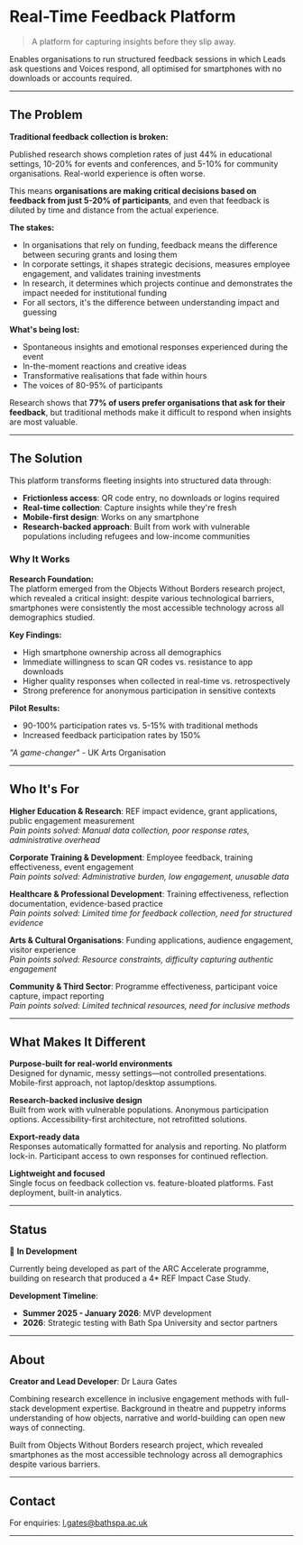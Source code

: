 # Real-Time Feedback Platform

> A platform for capturing insights before they slip away.

Enables organisations to run structured feedback sessions in which Leads ask questions and Voices respond, all optimised for smartphones with no downloads or accounts required.

---

## The Problem

**Traditional feedback collection is broken:**

Published research shows completion rates of just 44% in educational settings, 10-20% for events and conferences, and 5-10% for community organisations. Real-world experience is often worse.

This means **organisations are making critical decisions based on feedback from just 5-20% of participants**, and even that feedback is diluted by time and distance from the actual experience.

**The stakes:**
- In organisations that rely on funding, feedback means the difference between securing grants and losing them
- In corporate settings, it shapes strategic decisions, measures employee engagement, and validates training investments
- In research, it determines which projects continue and demonstrates the impact needed for institutional funding
- For all sectors, it's the difference between understanding impact and guessing

**What's being lost:**
- Spontaneous insights and emotional responses experienced during the event
- In-the-moment reactions and creative ideas
- Transformative realisations that fade within hours
- The voices of 80-95% of participants

Research shows that **77% of users prefer organisations that ask for their feedback**, but traditional methods make it difficult to respond when insights are most valuable.

---

## The Solution

This platform transforms fleeting insights into structured data through:

- **Frictionless access**: QR code entry, no downloads or logins required
- **Real-time collection**: Capture insights while they're fresh
- **Mobile-first design**: Works on any smartphone
- **Research-backed approach**: Built from work with vulnerable populations including refugees and low-income communities

### Why It Works

**Research Foundation:**  
The platform emerged from the Objects Without Borders research project, which revealed a critical insight: despite various technological barriers, smartphones were consistently the most accessible technology across all demographics studied.

**Key Findings:**
- High smartphone ownership across all demographics
- Immediate willingness to scan QR codes vs. resistance to app downloads
- Higher quality responses when collected in real-time vs. retrospectively
- Strong preference for anonymous participation in sensitive contexts

**Pilot Results:**  
- 90-100% participation rates vs. 5-15% with traditional methods
- Increased feedback participation rates by 150%

*"A game-changer"* - UK Arts Organisation

---

## Who It's For

**Higher Education & Research**: REF impact evidence, grant applications, public engagement measurement  
*Pain points solved: Manual data collection, poor response rates, administrative overhead*

**Corporate Training & Development**: Employee feedback, training effectiveness, event engagement  
*Pain points solved: Administrative burden, low engagement, unusable data*

**Healthcare & Professional Development**: Training effectiveness, reflection documentation, evidence-based practice  
*Pain points solved: Limited time for feedback collection, need for structured evidence*

**Arts & Cultural Organisations**: Funding applications, audience engagement, visitor experience  
*Pain points solved: Resource constraints, difficulty capturing authentic engagement*

**Community & Third Sector**: Programme effectiveness, participant voice capture, impact reporting  
*Pain points solved: Limited technical resources, need for inclusive methods*

---

## What Makes It Different

**Purpose-built for real-world environments**  
Designed for dynamic, messy settings—not controlled presentations. Mobile-first approach, not laptop/desktop assumptions.

**Research-backed inclusive design**  
Built from work with vulnerable populations. Anonymous participation options. Accessibility-first architecture, not retrofitted solutions.

**Export-ready data**  
Responses automatically formatted for analysis and reporting. No platform lock-in. Participant access to own responses for continued reflection.

**Lightweight and focused**  
Single focus on feedback collection vs. feature-bloated platforms. Fast deployment, built-in analytics.

---

## Status

🚧 **In Development** 

Currently being developed as part of the ARC Accelerate programme, building on research that produced a 4* REF Impact Case Study.

**Development Timeline**:
- **Summer 2025 - January 2026**: MVP development 
- **2026**: Strategic testing with Bath Spa University and sector partners

---

## About

**Creator and Lead Developer**: Dr Laura Gates 

Combining research excellence in inclusive engagement methods with full-stack development expertise. Background in theatre and puppetry informs understanding of how objects, narrative and world-building can open new ways of connecting.

Built from Objects Without Borders research project, which revealed smartphones as the most accessible technology across all demographics despite various barriers.

---

## Contact

For enquiries: l.gates@bathspa.ac.uk

---
